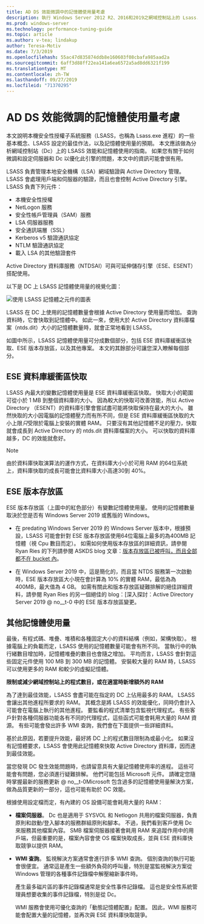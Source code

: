 ```yaml
---
title: AD DS 效能微調中的記憶體使用量考慮
description: 執行 Windows Server 2012 R2、2016和2019之網域控制站上的 Lsass.exe 進程所使用的記憶體。
ms.prod: windows-server
ms.technology: performance-tuning-guide
ms.topic: article
ms.author: v-tea; lindakup
author: Teresa-Motiv
ms.date: 7/3/2019
ms.openlocfilehash: 55ac47d835874ddb8e160603f08cbafa985aad2a
ms.sourcegitcommit: 6aff3d88ff22ea141a6ea6572a5ad8dd6321f199
ms.translationtype: MT
ms.contentlocale: zh-TW
ms.lasthandoff: 09/27/2019
ms.locfileid: "71370295"
---
```

# <a name="memory-usage-considerations-for-ad-ds-performance-tuning"></a>AD DS 效能微調的記憶體使用量考慮

本文說明本機安全性授權子系統服務（LSASS，也稱為 Lsass.exe 進程）的一些基本概念、LSASS 設定的最佳作法，以及記憶體使用量的預期。 本文應該做為分析網域控制站（Dc）上的 LSASS 效能和記憶體使用的指南。 如果您有關于如何微調和設定伺服器和 Dc 以優化此引擎的問題，本文中的資訊可能會很有用。  

LSASS 負責管理本地安全機構（LSA）網域驗證與 Active Directory 管理。 LSASS 會處理用戶端和伺服器的驗證，而且也會控制 Active Directory 引擎。 LSASS 負責下列元件：  

- 本機安全性授權
- NetLogon 服務
- 安全性帳戶管理員（SAM）服務
- LSA 伺服器服務
- 安全通訊端層（SSL）
- Kerberos v5 驗證通訊協定
- NTLM 驗證通訊協定
- 載入 LSA 的其他驗證套件

Active Directory 資料庫服務（NTDSAI）可與可延伸儲存引擎（ESE、ESENT）搭配使用。

以下是 DC 上 LSASS 記憶體使用量的視覺化圖：

![使用 LSASS 記憶體之元件的圖表](media/domain-controller-lsass-memory-usage.png)  

LSASS 在 DC 上使用的記憶體數量會根據 Active Directory 使用量而增加。 查詢資料時，它會快取到記憶體中。 如此一來，使用大於 Active Directory 資料庫檔案（ntds.dit）大小的記憶體數量時，就會正常地看到 LSASS。

如圖中所示，LSASS 記憶體使用量可分成數個部分，包括 ESE 資料庫緩衝區快取、ESE 版本存放區，以及其他專案。 本文的其餘部分可讓您深入瞭解每個部分。

## <a name="ese-database-buffer-cache"></a>ESE 資料庫緩衝區快取  
LSASS 內最大的變數記憶體使用量是 ESE 資料庫緩衝區快取。 快取大小的範圍可從小於 1 MB 到整個資料庫的大小。 因為較大的快取可改善效能，所以 Active Directory （ESENT）的資料庫引擎會嘗試盡可能將快取保持在最大的大小。 雖然快取的大小因電腦的記憶體壓力而有所不同，但是 ESE 資料庫緩衝區快取的大小上限*只*受限於電腦上安裝的實體 RAM。 只要沒有其他記憶體不足的壓力，快取就會成長到 Active Directory 的 ntds.dit 資料庫檔案的大小。 可以快取的資料庫越多，DC 的效能就愈好。  
  
> [!NOTE]
> 由於資料庫快取演算法的運作方式，在資料庫大小小於可用 RAM 的64位系統上，資料庫快取的成長可能會比資料庫大小高達30到 40%。

## <a name="ese-version-store"></a>ESE 版本存放區

ESE 版本存放區（上圖中的紅色部分）有變數記憶體使用量。 使用的記憶體數量取決於您是否有 Windows Server 2019 或舊版的 Windows。

- 在 predating Windows Server 2019 的 Windows Server 版本中，根據預設，LSASS 可能會針對 ESE 版本存放區使用64位電腦上最多的為400MB 記憶體（視 Cpu 數目而定）。 如需如何使用版本存放區的詳細資訊，請參閱 Ryan Ries 的下列請參閱 ASKDS blog 文章：[版本存放區已被呼叫，而且全部都不在 bucket 內](https://techcommunity.microsoft.com/t5/Ask-the-Directory-Services-Team/The-Version-Store-Called-and-They-8217-re-All-Out-of-Buckets/ba-p/400415)。

- 在 Windows Server 2019 中，這是簡化的，而且當 NTDS 服務第一次啟動時，ESE 版本存放區大小現在會計算為 10% 的實體 RAM，最低為為400MB，最大值為 4 GB。 如需有關此和版本存放區疑難排解的絕佳詳細資料，請參閱 Ryan Ries 的另一個絕佳的 blog：[深入探討：Active Directory Server 2019 @ no__t-0 中的 ESE 版本存放區變更。

## <a name="other-memory-use"></a>其他記憶體使用量

最後，有程式碼、堆疊、堆積和各種固定大小的資料結構（例如，架構快取）。 根據電腦上的負載而定，LSASS 使用的記憶體數量可能會有所不同。 當執行中的執行緒數目增加時，記憶體堆疊的數目也會隨之增加。 平均而言，LSASS 會針對這些固定元件使用 100 MB 到 300 MB 的記憶體。 安裝較大量的 RAM 時，LSASS 可以使用更多的 RAM 和較少的虛擬記憶體。

**限制或減少網域控制站上的程式數目，或在適當時新增額外的 RAM**

為了達到最佳效能，LSASS 會盡可能在指定的 DC 上佔用最多的 RAM。 LSASS 會讓出其他進程所要求的 RAM。 其概念是將 LSASS 的效能優化，同時仍會計入可能會在電腦上執行的其他進程。 要監看的程式清單包含監視代理程式。 有些客戶針對各種伺服器功能各有不同的代理程式，這些函式可能會耗用大量的 RAM 資源。 有些可能會發出許多 WMI 查詢，我們會在下面提供一些詳細資料。

基於此原因，若要提升效能，最好將 DC 上的程式數目限制為或最小化。 如果沒有記憶體要求，LSASS 會使用此記憶體來快取 Active Directory 資料庫，因而達到最佳效能。

當您發現 DC 發生效能問題時，也請留意具有大量記憶體使用率的進程。 這些可能會有問題，您必須進行疑難排解。 他們可能包括 Microsoft 元件。 請確定您隨時掌握最新的服務更新 @ no__t-0Microsoft 包含過多的記憶體使用量解決方案，做為品質更新的一部分，這也可能有助於 DC 效能。

根據使用設定檔而定，有內建的 OS 設備可能會耗用大量的 RAM：

- **檔案伺服器**。 Dc 也是適用于 SYSVOL 和 Netlogon 共用的檔案伺服器，負責原則和啟動/登入腳本的服務群組原則和腳本。
  不過，我們看到客戶使用 Dc 來服務其他檔案內容。 SMB 檔案伺服器接著會耗用 RAM 來追蹤作用中的用戶端，但最重要的是，檔案內容會使 OS 檔案快取成長，並與 ESE 資料庫快取競爭以提供 RAM。  

- **WMI 查詢**。 監視解決方案通常會進行許多 WMI 查詢。 個別查詢的執行可能會很便宜。 通常這是產生一些額外負荷的呼叫量，特別是當監視解決方案從 Windows 管理的各種事件記錄檔中解壓縮新事件時。  

  產生最多磁片區的事件記錄檔通常是安全性事件記錄檔。 這也是安全性系統管理員想要收集的事件記錄檔，特別是從 Dc。  

  WMI 服務會使用可優化查詢的「動態記憶體配置」配置。 因此，WMI 服務可能會配置大量的記憶體，並再次與 ESE 資料庫快取競爭。  
